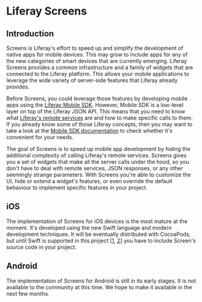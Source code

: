 # Liferay Screens

## Introduction

Screens is Liferay's effort to speed up and simplify the development of native apps for mobile devices. This may grow to include apps for any of the new categories of smart devices that are currently emerging. Liferay Screens provides a common infrastructure and a family of widgets that are connected to the Liferay platform. This allows your mobile applications to leverage the wide variety of server-side features that Liferay already provides.

Before Screens, you could leverage those features by developing mobile apps using the [Liferay Mobile SDK](https://github.com/liferay/liferay-mobile-sdk). However, Mobile SDK is a low-level layer on top of the Liferay JSON API. This means that you need to know what [Liferay's remote services](https://www.liferay.com/documentation/liferay-portal/6.2/development/-/ai/accessing-services-remotely-liferay-portal-6-2-dev-guide-05-en) are and how to make specific calls to them. If you already know some of those Liferay concepts, then you may want to take a look at the [Mobile SDK documentation](https://www.liferay.com/documentation/liferay-portal/6.2/development/-/ai/mobile-sdk-to-call-services-liferay-portal-6-2-dev-guide-en) to check whether it's convenient for your needs.

The goal of Screens is to speed up mobile app development by hiding the additional complexity of calling Liferay's remote services. Screens gives you a set of widgets that make all the server calls under the hood, so you don't have to deal with remote services, JSON responses, or any other seemingly strange parameters. With Screens you're able to customize the UI, hide or extend a widget's features, or even override the default behaviour to implement specific features in your project.

## iOS

The implementation of Screens for iOS devices is the most mature at the moment. It's developed using the new Swift language and modern development techniques. It will be eventually distributed with CocoaPods, but until Swift is supported in this project [[1](https://github.com/CocoaPods/CocoaPods/pull/2222), [2](https://github.com/CocoaPods/CocoaPods/issues/2272)] you have to include Screen's source code in your project.

## Android

The implementation of Screens for Android is still in its early stages. It is not available to the community at this time. We hope to make it available in the next few months. 
